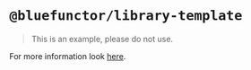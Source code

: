 # `@bluefunctor/library-template`

> This is an example, please do not use.

For more information look [here](http://code.bluefunctor.com).
